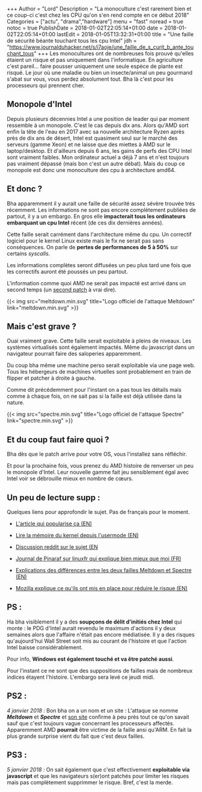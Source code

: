 +++
Author = "Lord"
Description = "La monoculture c'est rarement bien et ce coup-ci c'est chez les CPU qu'on s'en rend compte en ce début 2018"
Categories = ["actu", "drama","hardware"]
menu = "fast"
noread = true
notoc = true
PublishDate = 2018-01-02T22:05:14+01:00
date = 2018-01-02T22:05:14+01:00
lastEdit = 2018-01-05T13:32:31+01:00
title = "Une faille de sécurité béante touchant tous les cpu Intel"
jdh = "https://www.journalduhacker.net/s/i7aoje/une_faille_de_s_curit_b_ante_touchant_tous"
+++
Les monocultures ont de nombreuses fois prouvé qu'elles étaient un risque et pas uniquement dans l'informatique. En agriculture c'est pareil… faire pousser uniquement une seule espèce de plante est risqué. Le jour où une maladie ou bien un insecte/animal un peu gourmand s'abat sur vous, vous perdez absolument tout. Bha là c'est pour les processeurs qui prennent cher.

## Monopole d'Intel
Depuis plusieurs décennies Intel a une position de leader qui par moment ressemble à un monopole. C'est le cas depuis dix ans. Alors qu'AMD sort enfin la tête de l'eau en 2017 avec sa nouvelle architecture Ryzen après près de dix ans de désert, Intel est quasiment seul sur le marché des serveurs (gamme Xeon) et ne laisse que des miettes à AMD sur le laptop/desktop. Et d'ailleurs depuis 6 ans, les gains de perfs des CPU Intel sont vraiment faibles. Mon ordinateur actuel a déjà 7 ans et n'est toujours pas vraiment dépassé (mais bon c'est un autre débat). Mais du coup ce monopole est donc une monoculture des cpu à architecture amd64.

## Et donc ?
Bha apparemment il y aurait une faille de sécurité assez sévère trouvée très récemment. Les informations ne sont pas encore complètement publiées de partout, il y a un embargo. En gros elle **impacterait tous les ordinateurs embarquant un cpu Intel** récent (de ces dix dernières années).

Cette faille serait carrément dans l'architecture même du cpu. Un correctif logiciel pour le kernel Linux existe mais le fix ne serait pas sans conséquences. On parle de **pertes de performances de 5 à 50%** sur certains *syscalls*.

Les informations complètes seront diffusées un peu plus tard une fois que les correctifs auront été poussés un peu partout.

L'information comme quoi AMD ne serait pas impacté est arrivé dans un second temps (un [second patch](https://lkml.org/lkml/2017/12/27/2) à vrai dire).

{{< img src="meltdown.min.svg" title="Logo officiel de l'attaque Meltdown" link="meltdown.min.svg" >}}

## Mais c'est grave ?
Ouai vraiment grave. Cette faille serait exploitable à pleins de niveaux. Les systèmes virtualisés sont également impactés. Même du javascript dans un navigateur pourrait faire des saloperies apparemment.

Du coup bha même une machine perso serait exploitable via une page web. Tous les hébergeurs de machines virtuelles sont probablement en train de flipper et patcher à droite à gauche.

Comme dit précédemment pour l'instant on a pas tous les détails mais comme à chaque fois, on ne sait pas si la faille est déjà utilisée dans la nature.

{{< img src="spectre.min.svg" title="Logo officiel de l'attaque Spectre" link="spectre.min.svg" >}}

## Et du coup faut faire quoi ?
Bha dès que le patch arrive pour votre OS, vous l'installez sans réfléchir.

Et pour la prochaine fois, vous prenez du AMD histoire de renverser un peu le monopole d'Intel. Leur nouvelle gamme fait jeu sensiblement égal avec Intel voir se débrouille mieux en nombre de cœurs.

## Un peu de lecture supp :
Quelques liens pour approfondir le sujet. Pas de français pour le moment.

  - [L'article qui popularise ça (EN)](http://pythonsweetness.tumblr.com/post/169166980422/the-mysterious-case-of-the-linux-page-table)

  - [Lire la mémoire du kernel depuis l'usermode (EN)](https://cyber.wtf/2017/07/28/negative-result-reading-kernel-memory-from-user-mode/)

  - [Discussion reddit sur le sujet (EN](https://www.reddit.com/r/sysadmin/comments/7nl8r0/intel_bug_incoming/)

  - [Journal de Pinaraf sur linuxfr qui explique bien mieux que moi (FR)](https://linuxfr.org/users/pied/journaux/ca-sent-pas-bon-chez-intel)

  - [Explications des différences entre les deux failles Meltdown et Spectre (EN)](https://danielmiessler.com/blog/simple-explanation-difference-meltdown-spectre/)

  - [Mozilla explique ce qu'ils ont mis en place pour réduire le risque (EN)](https://blog.mozilla.org/security/2018/01/03/mitigations-landing-new-class-timing-attack/)

## PS :
Ha bha visiblement il y a des **soupçons de délit d'initiés chez Intel** qui monte : le PDG d'Intel aurait revendu le maximum d'actions il y deux semaines alors que l'affaire n'était pas encore médiatisée. Il y a des risques qu'aujourd'hui Wall Street soit mis au courant de l'histoire et que l'action Intel baisse considérablement.

Pour info, **Windows est également touché et va être patché aussi**.

Pour l'instant ce ne sont que des suppositions de failles mais de nombreux indices étayent l'histoire. L'embargo sera levé ce jeudi midi.

## PS2 :
*4 janvier 2018 :* Bon bha on a un nom et un site : L'attaque se nomme ***Meltdown*** et ***Spectre*** et [son site](https://spectreattack.com/) confirme à peu près tout ce qu'on savait sauf que c'est toujours vague concernant les processeurs affectés. Apparemment AMD **pourrait** être victime de la faille ansi qu'ARM. En fait la plus grande surprise vient du fait que c'est deux failles.

## PS3 :
*5 janvier 2018 :* On sait également que c'est effectivement **exploitable via javascript** et que les navigateurs s(er)ont patchés pour limiter les risques mais pas complètement supprimmer le risque. Bref, c'est la merde.
